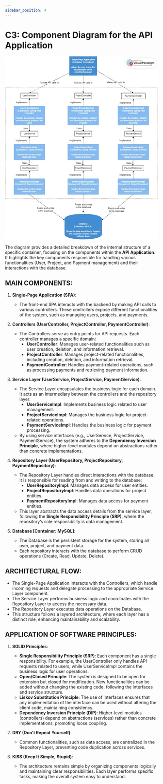 ```yaml
---
sidebar_position: 4
---
```


# C3: Component Diagram for the API Application

![C3 diagram](./img/C3.jpg)

The diagram provides a detailed breakdown of the internal structure of a specific container, focusing on the components within the **API Application**. It highlights the key components responsible for handling various functionalities (User, Project, and Payment management) and their interactions with the database.

## MAIN COMPONENTS:
1. **Single-Page Application (SPA)**:  
   - The front-end SPA interacts with the backend by making API calls to various controllers. These controllers expose different functionalities of the system, such as managing users, projects, and payments.

2. **Controllers (UserController, ProjectController, PaymentController)**:  
   - The Controllers serve as entry points for API requests. Each controller manages a specific domain:  
     - **UserController**: Manages user-related functionalities such as user creation, deletion, and information retrieval.  
     - **ProjectController**: Manages project-related functionalities, including creation, deletion, and information retrieval.  
     - **PaymentController**: Handles payment-related operations, such as processing payments and retrieving payment information.

3. **Service Layer (UserService, ProjectService, PaymentService)**:  
   - The Service Layer encapsulates the business logic for each domain. It acts as an intermediary between the controllers and the repository layer:  
     - **UserServiceImpl**: Implements business logic related to user management.  
     - **ProjectServiceImpl**: Manages the business logic for project-related operations.  
     - **PaymentServiceImpl**: Handles the business logic for payment processing.  
   - By using service interfaces (e.g., UserService, ProjectService, PaymentService), the system adheres to the **Dependency Inversion Principle**, where higher-level modules depend on abstractions rather than concrete implementations.

4. **Repository Layer (UserRepository, ProjectRepository, PaymentRepository)**:  
   - The Repository Layer handles direct interactions with the database. It is responsible for reading from and writing to the database:  
     - **UserRepositoryImpl**: Manages data access for user entities.  
     - **ProjectRepositoryImpl**: Handles data operations for project entities.  
     - **PaymentRepositoryImpl**: Manages data access for payment entities.  
   - This layer abstracts the data access details from the service layer, following the **Single Responsibility Principle (SRP)**, where the repository’s sole responsibility is data management.

5. **Database [Container: MySQL]**:  
   - The Database is the persistent storage for the system, storing all user, project, and payment data.  
   - Each repository interacts with the database to perform CRUD operations (Create, Read, Update, Delete).

## ARCHITECTURAL FLOW:
- The Single-Page Application interacts with the Controllers, which handle incoming requests and delegate processing to the appropriate Service Layer component.
- The Service Layer performs business logic and coordinates with the Repository Layer to access the necessary data.
- The Repository Layer executes data operations on the Database.
- This structure follows a layered architecture, where each layer has a distinct role, enhancing maintainability and scalability.

## APPLICATION OF SOFTWARE PRINCIPLES:
1. **SOLID Principles**:  
   - **Single Responsibility Principle (SRP)**: Each component has a single responsibility. For example, the UserController only handles API requests related to users, while UserServiceImpl contains the business logic for user operations.  
   - **Open/Closed Principle**: The system is designed to be open for extension but closed for modification. New functionalities can be added without changing the existing code, following the interfaces and service structure.  
   - **Liskov Substitution Principle**: The use of interfaces ensures that any implementation of the interface can be used without altering the client code, maintaining consistency.  
   - **Dependency Inversion Principle (DIP)**: Higher-level modules (controllers) depend on abstractions (services) rather than concrete implementations, promoting loose coupling.

2. **DRY (Don't Repeat Yourself)**:  
   - Common functionalities, such as data access, are centralized in the Repository Layer, preventing code duplication across services.

3. **KISS (Keep It Simple, Stupid)**:  
   - The architecture remains simple by organizing components logically and maintaining clear responsibilities. Each layer performs specific tasks, making the overall system easy to understand.
